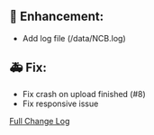 ## 🔨 Enhancement:
- Add log file (/data/NCB.log)

## 🚑 Fix:
- Fix crash on upload finished (#8)
- Fix responsive issue

[Full Change Log](https://github.com/Sebclem/hassio-nextcloud-backup/compare/0.7.1...0.7.3)
